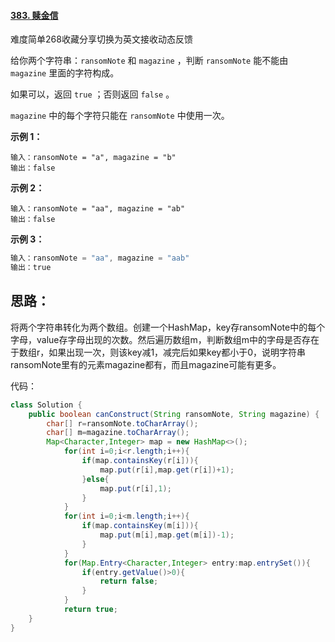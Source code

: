 #### [383. 赎金信](https://leetcode-cn.com/problems/ransom-note/)

难度简单268收藏分享切换为英文接收动态反馈

给你两个字符串：`ransomNote` 和 `magazine` ，判断 `ransomNote` 能不能由 `magazine` 里面的字符构成。

如果可以，返回 `true` ；否则返回 `false` 。

`magazine` 中的每个字符只能在 `ransomNote` 中使用一次。

 

**示例 1：**

```
输入：ransomNote = "a", magazine = "b"
输出：false
```

**示例 2：**

```
输入：ransomNote = "aa", magazine = "ab"
输出：false
```

**示例 3：**

```java
输入：ransomNote = "aa", magazine = "aab"
输出：true
```



## 思路：

将两个字符串转化为两个数组。创建一个HashMap，key存ransomNote中的每个字母，value存字母出现的次数。然后遍历数组m，判断数组m中的字母是否存在于数组r，如果出现一次，则该key减1，减完后如果key都小于0，说明字符串ransomNote里有的元素magazine都有，而且magazine可能有更多。

代码：

```java
class Solution {
    public boolean canConstruct(String ransomNote, String magazine) {
        char[] r=ransomNote.toCharArray();
        char[] m=magazine.toCharArray();
        Map<Character,Integer> map = new HashMap<>();
            for(int i=0;i<r.length;i++){
                if(map.containsKey(r[i])){
                    map.put(r[i],map.get(r[i])+1);
                }else{
                    map.put(r[i],1);
                }
            }
            for(int i=0;i<m.length;i++){
                if(map.containsKey(m[i])){
                    map.put(m[i],map.get(m[i])-1);
                }
            }
            for(Map.Entry<Character,Integer> entry:map.entrySet()){
                if(entry.getValue()>0){
                    return false;
                }
            }
            return true;
    }
}
```